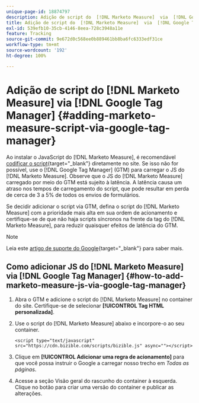 ```yaml
---
unique-page-id: 18874797
description: Adição de script do  [!DNL Marketo Measure]  via  [!DNL Google Tag Manager]  -  [!DNL Marketo Measure]
title: Adição de script do  [!DNL Marketo Measure]  via  [!DNL Google Tag Manager]
exl-id: 539efb10-35cb-4146-8eea-728c3948a11e
feature: Tracking
source-git-commit: 9e672d0c568ee0b889461bb8ba6fc6333edf31ce
workflow-type: tm+mt
source-wordcount: '192'
ht-degree: 100%

---
```


# Adição de script do [!DNL Marketo Measure] via [!DNL Google Tag Manager] {#adding-marketo-measure-script-via-google-tag-manager}

Ao instalar o JavaScript do [!DNL Marketo Measure], é recomendável [codificar o script](/help/marketo-measure-tracking/setting-up-tracking/adding-marketo-measure-script.md){target="_blank"} diretamente no site. Se isso não for possível, use o [!DNL Google Tag Manager] (GTM) para carregar o JS do [!DNL Marketo Measure].  Observe que o JS do [!DNL Marketo Measure] carregado por meio do GTM está sujeito à latência. A latência causa um atraso nos tempos de carregamento do script, que pode resultar em perda de cerca de 3 a 5% de todos os envios de formulários.

Se decidir adicionar o script via GTM, defina o script do [!DNL Marketo Measure] com a prioridade mais alta em sua ordem de acionamento e certifique-se de que não haja scripts síncronos na frente da tag do [!DNL Marketo Measure], para reduzir quaisquer efeitos de latência do GTM.

>[!NOTE]
>
>Leia este [artigo de suporte do Google](https://support.google.com/tagmanager/answer/2772421?hl=pt-BR){target="_blank"} para saber mais.

## Como adicionar JS do [!DNL Marketo Measure] via [!DNL Google Tag Manager] {#how-to-add-marketo-measure-js-via-google-tag-manager}

1. Abra o GTM e adicione o script do [!DNL Marketo Measure] no container do site. Certifique-se de selecionar **[!UICONTROL Tag HTML personalizada]**.

1. Use o script do [!DNL Marketo Measure] abaixo e incorpore-o ao seu container.

   `<script type="text/javascript" src="https://cdn.bizible.com/scripts/bizible.js" async=""></script>`

1. Clique em **[!UICONTROL Adicionar uma regra de acionamento]** para que você possa instruir o Google a carregar nosso trecho em *Todas as páginas*.

1. Acesse a seção Visão geral do rascunho do container à esquerda. Clique no botão para criar uma versão do container e publicar as alterações.
